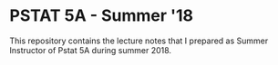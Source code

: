 # PSTAT 5A - Summer '18

This repository contains the lecture notes that I prepared as Summer Instructor of Pstat 5A during summer 2018. 
